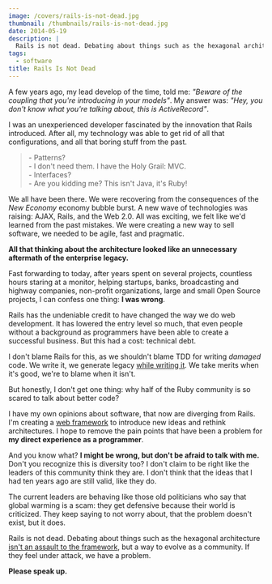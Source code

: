 ```yaml
---
image: /covers/rails-is-not-dead.jpg
thumbnail: /thumbnails/rails-is-not-dead.jpg
date: 2014-05-19
description: |
  Rails is not dead. Debating about things such as the hexagonal architecture isn't an assault to the framework, but a way to evolve as a community. If they feel under attack, we have a problem. Please speak up.
tags:
  - software
title: Rails Is Not Dead
---
```


A few years ago, my lead develop of the time, told me: _"Beware of the coupling that you're introducing in your models"_.
My answer was: _"Hey, you don't know what you're talking about, this is ActiveRecord"_.

I was an unexperienced developer fascinated by the innovation that Rails introduced.
After all, my technology was able to get rid of all that configurations, and all that boring stuff from the past.

<blockquote>
- Patterns?<br/>
- I don't need them. I have the Holy Grail: MVC.<br />
- Interfaces?<br />
- Are you kidding me? This isn't Java, it's Ruby!
</blockquote>

We all have been there.
We were recovering from the consequences of the _New Economy_ economy bubble burst.
A new wave of technologies was raising: AJAX, Rails, and the Web 2.0.
All was exciting, we felt like we'd learned from the past mistakes.
We were creating a new way to sell software, we needed to be agile, fast and pragmatic.

**All that thinking about the architecture looked like an unnecessary aftermath of the enterprise legacy.**

Fast forwarding to today, after years spent on several projects, countless hours staring at a monitor, helping startups, banks, broadcasting and highway companies, non-profit organizations, large and small Open Source projects, I can confess one thing: **I was wrong**.

Rails has the undeniable credit to have changed the way we do web development.
It has lowered the entry level so much, that even people without a background as programmers have been able to create a successful business.
But this had a cost: technical debt.

I don't blame Rails for this, as we shouldn't blame TDD for writing _damaged_ code.
We write it, we generate legacy [while writing it](https://vimeo.com/1752667).
We take merits when it's good, we're to blame when it isn't.

But honestly, I don't get one thing: why half of the Ruby community is so scared to talk about better code?

I have my own opinions about software, that now are diverging from Rails.
I'm creating a [web framework](http://lotusrb.org) to introduce new ideas and rethink architectures.
I hope to remove the pain points that have been a problem for **my direct experience as a programmer**.

And you know what? **I might be wrong, but don't be afraid to talk with me.**
Don't you recognize this is diversity too?
I don't claim to be right like the leaders of this community think they are.
I don't think that the ideas that I had ten years ago are still valid, like they do.

The current leaders are behaving like those old politicians who say that global warming is a scam: they get defensive because their world is criticized.
They keep saying to not worry about, that the problem doesn't exist, but it does.

Rails is not dead.
Debating about things such as the hexagonal architecture [isn't an assault to the framework](http://pivotallabs.com/hexagonal-rails-and-the-ludicrous-terminal-application/), but a way to evolve as a community.
If they feel under attack, we have a problem.

**Please speak up.**
